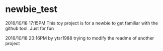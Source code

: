 # newbie_test

2016/10/18 17:15PM
This toy project is for a newbie to get familiar with the github tool.
Just for fun


2016/10/18 20:16PM
by ytsr1988
trying to modify the readme of another project
